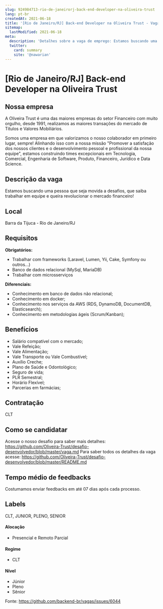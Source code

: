 ```yaml
---
slug: 924984713-rio-de-janeirorj-back-end-developer-na-oliveira-trust
lang: pt-br
createdAt: 2021-06-18
title: '[Rio de Janeiro/RJ] Back-end Developer na Oliveira Trust - Vaga de Emprego'
sitemap:
  lastModified: 2021-06-18
meta:
  description: 'Detalhes sobre a vaga de emprego: Estamos buscando uma pessoa que seja movida a desafios, que saiba trabalhar em equipe e queira revolucionar o mercado financeiro!'
  twitter:
    card: summary
    site: '@nawarian'
---
```


# [Rio de Janeiro/RJ] Back-end Developer na Oliveira Trust

## Nossa empresa

A Oliveira Trust é uma das maiores empresas do setor Financeiro com muito orgulho, desde 1991, realizamos as maiores transações do mercado de Títulos e Valores Mobiliários.

Somos uma empresa em que valorizamos o nosso colaborador em primeiro lugar, sempre! Alinhando isso com a nossa missão "Promover a satisfação dos nossos clientes e o desenvolvimento pessoal e profissional da nossa equipe", estamos construindo times excepcionais em Tecnologia, Comercial, Engenharia de Software, Produto, Financeiro, Jurídico e Data Science.

## Descrição da vaga

Estamos buscando uma pessoa que seja movida a desafios, que saiba trabalhar em equipe e queira revolucionar o mercado financeiro!

## Local

Barra da Tijuca - Rio de Janeiro/RJ

## Requisitos

**Obrigatórios:**
- Trabalhar com frameworks (Laravel, Lumen, Yii, Cake, Symfony ou outros...)
- Banco de dados relacional (MySql, MariaDB)
- Trabalhar com microsserviços

**Diferenciais:**
- Conhecimento em banco de dados não relacional;
- Conhecimento em docker;
- Conhecimento nos serviços da AWS (RDS, DynamoDB, DocumentDB, Elasticsearch);
- Conhecimento em metodologias ágeis (Scrum/Kanban);

## Benefícios

- Salário compatível com o mercado;
- Vale Refeição;
- Vale Alimentação;
- Vale Transporte ou Vale Combustível;
- Auxílio Creche;
- Plano de Saúde e Odontológico;
- Seguro de vida;
- PLR Semestral;
- Horário Flexível;
- Parcerias em farmácias;

## Contratação

CLT

## Como se candidatar

Acesse o nosso desafio para saber mais detalhes: https://github.com/Oliveira-Trust/desafio-desenvolvedor/blob/master/vaga.md 
Para saber todos os detalhes da vaga acesse: https://github.com/Oliveira-Trust/desafio-desenvolvedor/blob/master/README.md

## Tempo médio de feedbacks

Costumamos enviar feedbacks em até 07 dias após cada processo.

## Labels
CLT, JUNIOR, PLENO, SENIOR

#### Alocação
- Presencial e Remoto Parcial

#### Regime
- CLT

#### Nível
- Júnior
- Pleno
- Sênior

Fonte: https://github.com/backend-br/vagas/issues/6044